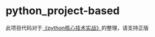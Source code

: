 # python_project-based
此项目代码对于[《python核心技术实战》](https://time.geekbang.org/column/intro/176)的整理，请支持正版
